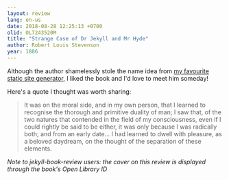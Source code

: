```yaml
---
layout: review
lang: en-us
date: 2018-08-28 12:25:13 +0700
olid: OL7243520M
title: "Strange Case of Dr Jekyll and Mr Hyde"
author: Robert Louis Stevenson
year: 1886
---
```


Although the author shamelessly stole the name idea from [my favourite static site generator](https://jekyllrb.com), I liked the book and I'd love to meet him someday!

Here's a quote I thought was worth sharing:

> It was on the moral side, and in my own person, that I learned to recognise the thorough and primitive duality of man; I saw that, of the two natures that contended in the field of my consciousness, even if I could rightly be said to be either, it was only because I was radically both; and from an early date... I had learned to dwell with pleasure, as a beloved daydream, on the thought of the separation of these elements.

_Note to jekyll-book-review users: the cover on this review is displayed through the book's Open Library ID_
